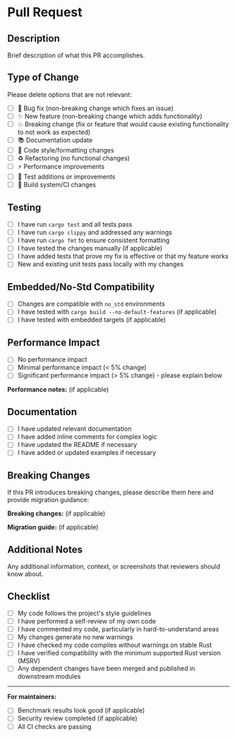 # Pull Request

## Description

Brief description of what this PR accomplishes.

## Type of Change

Please delete options that are not relevant:

- [ ] 🐛 Bug fix (non-breaking change which fixes an issue)
- [ ] ✨ New feature (non-breaking change which adds functionality)
- [ ] 💥 Breaking change (fix or feature that would cause existing functionality to not work as expected)
- [ ] 📚 Documentation update
- [ ] 🎨 Code style/formatting changes
- [ ] ♻️ Refactoring (no functional changes)
- [ ] ⚡ Performance improvements
- [ ] 🧪 Test additions or improvements
- [ ] 🔧 Build system/CI changes

## Testing

- [ ] I have run `cargo test` and all tests pass
- [ ] I have run `cargo clippy` and addressed any warnings
- [ ] I have run `cargo fmt` to ensure consistent formatting
- [ ] I have tested the changes manually (if applicable)
- [ ] I have added tests that prove my fix is effective or that my feature works
- [ ] New and existing unit tests pass locally with my changes

## Embedded/No-Std Compatibility

- [ ] Changes are compatible with `no_std` environments
- [ ] I have tested with `cargo build --no-default-features` (if applicable)
- [ ] I have tested with embedded targets (if applicable)

## Performance Impact

- [ ] No performance impact
- [ ] Minimal performance impact (< 5% change)
- [ ] Significant performance impact (> 5% change) - please explain below

**Performance notes:** (if applicable)

## Documentation

- [ ] I have updated relevant documentation
- [ ] I have added inline comments for complex logic
- [ ] I have updated the README if necessary
- [ ] I have added or updated examples if necessary

## Breaking Changes

If this PR introduces breaking changes, please describe them here and provide migration guidance:

**Breaking changes:** (if applicable)

**Migration guide:** (if applicable)

## Additional Notes

Any additional information, context, or screenshots that reviewers should know about.

## Checklist

- [ ] My code follows the project's style guidelines
- [ ] I have performed a self-review of my own code
- [ ] I have commented my code, particularly in hard-to-understand areas
- [ ] My changes generate no new warnings
- [ ] I have checked my code compiles without warnings on stable Rust
- [ ] I have verified compatibility with the minimum supported Rust version (MSRV)
- [ ] Any dependent changes have been merged and published in downstream modules

---

**For maintainers:**
- [ ] Benchmark results look good (if applicable)
- [ ] Security review completed (if applicable)
- [ ] All CI checks are passing